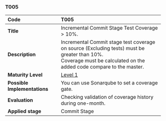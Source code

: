 ### T005

| **Code**           | **T005** |
| :--               | :--      |
| **Title**          | Incremental Commit Stage Test Coverage > 10%. |
| **Description**    | Incremental Commit stage test coverage on source (Excluding tests) must be greater than 10%. <br>Coverage must be calculated on the added code compare to the master. |
| **Maturity Level** | [Level 1](/levels#level-1) |
| **Possible Implementations** | You can use Sonarqube to set a coverage gate. |
| **Evaluation**     | Checking validation of coverage history during one-month. |
| **Applied stage**  |Commit Stage |
